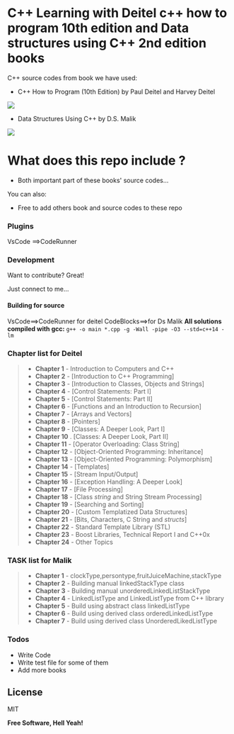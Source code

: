 # C++ Learning with Deitel c++ how to program 10th edition and Data structures using C++ 2nd edition books




C++ source codes from book we have used:

  - C++ How to Program (10th Edition) by Paul Deitel and Harvey Deitel
  
  ![](https://images-na.ssl-images-amazon.com/images/I/51vjUIGh2IL._SX380_BO1,204,203,200_.jpg) 

  - Data Structures Using C++ by D.S. Malik
  
  ![](https://images-na.ssl-images-amazon.com/images/I/51kYOkl5dSL._SX402_BO1,204,203,200_.jpg ) 


# What does this repo  include ?

  - Both important part of these books' source codes...
  


You can also:
  - Free to add others book and source codes to these repo





### Plugins
VsCode ==>CodeRunner


### Development

Want to contribute? Great!

Just connect to me...
#### Building for source
VsCode==>CodeRunner for deitel
CodeBlocks==>for Ds Malik
**All solutions compiled with gcc:**  `g++ -o main *.cpp -g -Wall -pipe -O3 --std=c++14 -lm`

### Chapter list for Deitel
> - **Chapter 1** - Introduction to Computers and C++
> - **Chapter 2** - [Introduction to C++ Programming]
> - **Chapter 3** - [Introduction to Classes, Objects and Strings]
> - **Chapter 4** - [Control Statements: Part I]
> - **Chapter 5** - [Control Statements: Part II]
> - **Chapter 6** - [Functions and an Introduction to Recursion]
> - **Chapter 7** - [Arrays and Vectors]
> - **Chapter 8** - [Pointers]
> - **Chapter 9** - [Classes: A Deeper Look, Part I]
> - **Chapter 10** . [Classes: A Deeper Look, Part II]
> - **Chapter 11** - [Operator Overloading: Class String]
> - **Chapter 12** - [Object-Oriented Programming: Inheritance]
> - **Chapter 13** - [Object-Oriented Programming: Polymorphism]
> - **Chapter 14** - [Templates]
> - **Chapter 15** - [Stream Input/Output]
> - **Chapter 16** - [Exception Handling: A Deeper Look]
> - **Chapter 17** - [File Processing]
> - **Chapter 18** - [Class *string* and String Stream Processing]
> - **Chapter 19** - [Searching and Sorting]
> - **Chapter 20** - [Custom Templatized Data Structures]
> - **Chapter 21** - [Bits, Characters, C String and *structs*]
> - **Chapter 22** - Standard Template Library (STL)
> - **Chapter 23** - Boost Libraries, Technical Report I and C++0x
> - **Chapter 24** - Other Topics

### TASK list for Malik
> - **Chapter 1** - clockType,persontype,fruitJuiceMachine,stackType
> - **Chapter 2** - Building manual linkedStackType class
> - **Chapter 3** - Building manual unorderedLinkedListStackType
> - **Chapter 4** - LinkedListType and LinkedListType from C++ library <list>
> - **Chapter 5** - Build using abstract class linkedListType
> - **Chapter 6** - Build using derived class orderedLinkedListType
> - **Chapter 7** - Build using derived class UnorderedLikedListType




### Todos

 - Write Code
 - Write test file for some of them
 - Add more books

License
----

MIT


**Free Software, Hell Yeah!**

